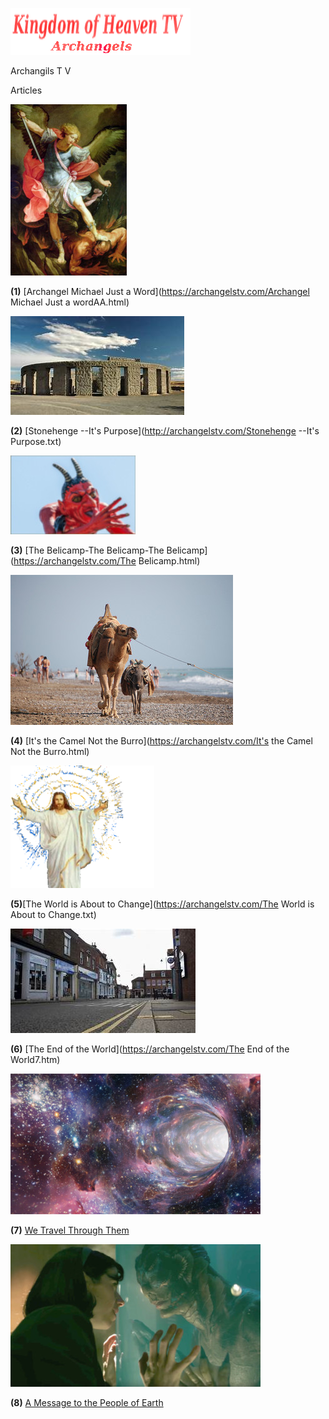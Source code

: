 
![](images/logo_main.png)


Archangils  T V

Articles


![](images/10.jpg)

**(1)** [Archangel Michael Just a Word](https://archangelstv.com/Archangel Michael Just a wordAA.html)

![](images/stonrhenge.jpg)

**(2)** [Stonehenge --It's Purpose](http://archangelstv.com/Stonehenge --It's Purpose.txt)

![](images/belicamp.jpg)

**(3)** [The Belicamp-The Belicamp-The Belicamp](https://archangelstv.com/The Belicamp.html)

![](images/camel1.jpg)

**(4)** [It's the Camel Not the Burro](https://archangelstv.com/It's the Camel Not the Burro.html)

![](images/user3_bg.png)

**(5)**[The World is About to Change](https://archangelstv.com/The World is About to Change.txt)

![](images/end6.jpg)

**(6)** [The End of the World](https://archangelstv.com/The End of the World7.htm)

![](images/What-is-a-Wormhole.jpg)
  
**(7)** [We Travel Through Them](https://archangelstv.com/We-Travel-Through-Them.html)

![](images/8.jpg)

**(8)** [A Message to the People of Earth](https://archangelstv.com/A-Message-to-the-People-of-Earth.HTML)
